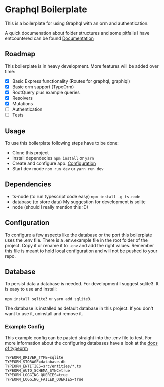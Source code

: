 # Graphql Boilerplate

This is a boilerplate for using Graphql with an orm and authentication.

A quick documenation about folder structures and some pitfalls I have entcountered can be found [Documentation](./DOCUMENTATION.md)

## Roadmap

This boilerplate is in heavy development. More features will be added over time:

- [x] Basic Express functionality (Routes for graphql, graphiql)
- [x] Basic orm support (TypeOrm)
- [x] RootQuery plus example queries
- [x] Resolvers
- [x] Mutations
- [ ] Authentication
- [ ] Tests

## Usage

To use this boilerplate following steps have to be done:
- Clone this project
- Install dependecies `npm install` or `yarn`
- Create and configure app. [Configuration](#configuration)
- Start dev mode `npm run dev` or `yarn run dev`

## Dependencies

- ts-node (to run typescript code easy) `npm install -g ts-node`
- database (to store data) My suggestion for development is sqlite
- node (should I really mention this :D)

## Configuration

To configure a few aspects like the database or the port this boilerplate uses the .env file.
There is a .env.example file in the root folder of the project. Copy it or rename it to `.env` and add the right values.
Remember this file is meant to hold local configuration and will not be pushed to your repo.

## Database

To persist data a database is needed. For development I suggest sqlite3.
It is easy to use and install:

`npm install sqlite3` or `yarn add sqlite3`.

The database is installed as default database in this project. If you don't want to use it, uninstall and remove it.

### Example Config
This example config can be pasted straight into the .env file to test.
For more information about the configuring databases have a look at the [docs of typeorm](https://typeorm.github.io/connection.html#connection-environment-variables)
```
TYPEORM_DRIVER_TYPE=sqlite
TYPEORM_STORAGE=database.db
TYPEORM_ENTITIES=src/entities/*.ts
TYPEORM_AUTO_SCHEMA_SYNC=true
TYPEORM_LOGGING_QUERIES=true
TYPEORM_LOGGING_FAILED_QUERIES=true
```
